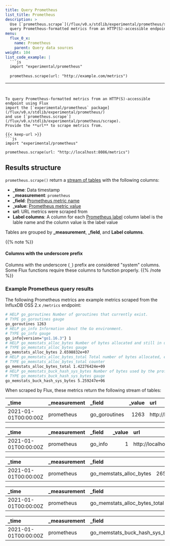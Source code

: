 ```yaml
---
title: Query Prometheus
list_title: Prometheus
description: >
  Use [`prometheus.scrape`](/flux/v0.x/stdlib/experimental/prometheus/scrape) to
  query Prometheus-formatted metrics from an HTTP(S)-accessible endpoint using Flux.
menu:
  flux_0_x:
    name: Prometheus
    parent: Query data sources
weight: 104
list_code_example: |
  ```js
  import "experimental/prometheus"
  
  prometheus.scrape(url: "http://example.com/metrics")
  ```
---
```


To query Prometheus-formatted metrics from an HTTP(S)-accessible endpoint using Flux
import the [`experimental/prometheus` package](/flux/v0.x/stdlib/experimental/prometheus/)
and use [`prometheus.scrape`](/flux/v0.x/stdlib/experimental/prometheus/scrape).
Provide the **url** to scrape metrics from.

{{< keep-url >}}
```js
import "experimental/prometheus"

prometheus.scrape(url: "http://localhost:8086/metrics")
```

## Results structure
`prometheus.scrape()` return a [stream of tables](/flux/v0.x/get-started/data-structure/#stream-of-tables)
with the following columns:

- **_time**: Data timestamp
- **_measurement**: `prometheus`
- **_field**: [Prometheus metric name](https://prometheus.io/docs/concepts/data_model/#metric-names-and-labels)
- **_value**: [Prometheus metric value](https://prometheus.io/docs/concepts/data_model/#metric-names-and-labels)
- **url**: URL metrics were scraped from
- **Label columns**: A column for each [Prometheus label](https://prometheus.io/docs/concepts/data_model/#metric-names-and-labels)
  column label is the lable name and the column value is the label value

Tables are grouped by **_measurement**, **_field**, and **Label columns**.

{{% note %}}
#### Columns with the underscore prefix
Columns with the underscore (`_`) prefix are considered "system" columns.
Some Flux functions require these columns to function properly.
{{% /note %}}

### Example Prometheus query results
The following Prometheus metrics are example metrics scraped from the InfluxDB
OSS 2.x `/metrics` endpoint:

```sh
# HELP go_goroutines Number of goroutines that currently exist.
# TYPE go_goroutines gauge
go_goroutines 1263
# HELP go_info Information about the Go environment.
# TYPE go_info gauge
go_info{version="go1.16.3"} 1
# HELP go_memstats_alloc_bytes Number of bytes allocated and still in use.
# TYPE go_memstats_alloc_bytes gauge
go_memstats_alloc_bytes 2.6598832e+07
# HELP go_memstats_alloc_bytes_total Total number of bytes allocated, even if freed.
# TYPE go_memstats_alloc_bytes_total counter
go_memstats_alloc_bytes_total 1.42276424e+09
# HELP go_memstats_buck_hash_sys_bytes Number of bytes used by the profiling bucket hash table.
# TYPE go_memstats_buck_hash_sys_bytes gauge
go_memstats_buck_hash_sys_bytes 5.259247e+06
```

When scraped by Flux, these metrics return the following stream of tables:

| _time                | _measurement | _field        | _value | url                           |
| :------------------- | :----------- | :------------ | -----: | :---------------------------- |
| 2021-01-01T00:00:00Z | prometheus   | go_goroutines |   1263 | http://localhost:8086/metrics |

| _time                | _measurement | _field  | _value | url                           | version  |
| :------------------- | :----------- | :------ | -----: | :---------------------------- | -------- |
| 2021-01-01T00:00:00Z | prometheus   | go_info |      1 | http://localhost:8086/metrics | go1.16.3 |

| _time                | _measurement | _field                  |   _value | url                           |
| :------------------- | :----------- | :---------------------- | -------: | :---------------------------- |
| 2021-01-01T00:00:00Z | prometheus   | go_memstats_alloc_bytes | 26598832 | http://localhost:8086/metrics |

| _time                | _measurement | _field                        |     _value | url                           |
| :------------------- | :----------- | :---------------------------- | ---------: | :---------------------------- |
| 2021-01-01T00:00:00Z | prometheus   | go_memstats_alloc_bytes_total | 1422764240 | http://localhost:8086/metrics |

| _time                | _measurement | _field                          |  _value | url                           |
| :------------------- | :----------- | :------------------------------ | ------: | :---------------------------- |
| 2021-01-01T00:00:00Z | prometheus   | go_memstats_buck_hash_sys_bytes | 5259247 | http://localhost:8086/metrics |
